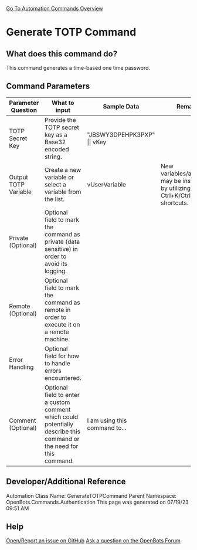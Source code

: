 <!--TITLE: Generate TOTP Command -->
<!-- SUBTITLE: a command in the Authentication Commands group. -->
[Go To Automation Commands Overview](/automation-commands)


# Generate TOTP Command


## What does this command do?
This command generates a time-based one time password.


## Command Parameters
| Parameter Question   	| What to input  	|  Sample Data 	| Remarks  	|
| ---                    | ---               | ---           | ---       |
|TOTP Secret Key|Provide the TOTP secret key as a Base32 encoded string.|"JBSWY3DPEHPK3PXP" \|\| vKey||
|Output TOTP Variable|Create a new variable or select a variable from the list.|vUserVariable|New variables/arguments may be instantiated by utilizing the Ctrl+K/Ctrl+J shortcuts.|
|Private (Optional)|Optional field to mark the command as private (data sensitive) in order to avoid its logging.|||
|Remote (Optional)|Optional field to mark the command as remote in order to execute it on a remote machine.|||
|Error Handling|Optional field for how to handle errors encountered.|||
|Comment (Optional)|Optional field to enter a custom comment which could potentially describe this command or the need for this command.|I am using this command to...||


## Developer/Additional Reference
Automation Class Name: GenerateTOTPCommand
Parent Namespace: OpenBots.Commands.Authentication
This page was generated on 07/19/23 09:51 AM


## Help
[Open/Report an issue on GitHub](https://github.com/OpenBotsAI/OpenBots.Studio/issues/new)
[Ask a question on the OpenBots Forum](https://openbots.ai/forums/)
